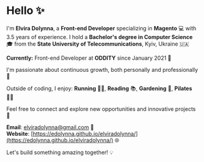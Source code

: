 # Hello ✨

I'm **Elvira Dolynna**, a **Front-end Developer** specializing in **Magento** 💻 with 3.5 years of experience. 
I hold a **Bachelor's degree in Computer Science** 🎓 from the **State University of Telecommunications**, Kyiv, Ukraine 🇺🇦

**Currently:** Front-end Developer at **ODDITY** since January 2021 🚀

I'm passionate about continuous growth, both personally and professionally 🌱

Outside of coding, I enjoy: **Running** 🏃‍♀️, **Reading** 📚, **Gardening** 🌱, **Pilates** 🧘‍♀️


Feel free to connect and explore new opportunities and innovative projects 🌟

**Email**: [elviradolynna@gmail.com](mailto:elviradolynna@gmail.com) 📧  
**Website**: [https://edolynna.github.io/elviradolynna/](https://edolynna.github.io/elviradolynna/) 🌐

Let's build something amazing together! 💡
